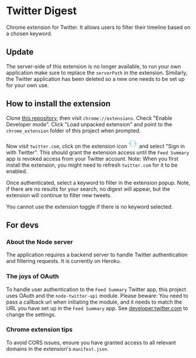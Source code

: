 # Twitter Digest
Chrome extension for Twitter. It allows users to filter their timeline based on a chosen keyword.

## Update
The server-side of this extension is no longer available, to run your own application make sure to replace the `serverPath` in the extension. Similarly, the Twitter application has been deleted so a new one needs to be set up for your own use.

## How to install the extension
Clone [this repository](https://github.com/ftlabs/Twitter-digest), then visit `chrome://extensions`.
Check "Enable Developer mode".
Click "Load unpacked extension" and point to the `chrome_extension` folder of this project when prompted.

Now visit `twitter.com`, click on the extension icon ![alt text](https://github.com/ftlabs/Twitter-digest/blob/master/chrome_extension/icons/TD_logo_icon.png "Twitter Digest Icon") and select "Sign in with Twitter". This should grant the extension access until the `Feed Summary` app is revoked access from your Twitter account.
Note: When you first install the extension, you might need to refresh `twitter.com` for it to be enabled.

Once authenticated, select a keyword to filter in the extension popup. Note, if there are no results for your search, no digest will appear, but the extension will continue to filter new tweets.

You cannot use the extension toggle if there is no keyword selected.

## For devs

### About the Node server
The application requires a backend server to handle Twitter authentication and filtering requests.
It is currently on Heroku.

### The joys of OAuth
To handle user authentication to the `Feed Summary` Twitter app, this project uses OAuth and the `node-twitter-api` module.
Please beware: You need to pass a callback url when initiating the module, and it needs to match the URL you have set up in the `Feed Summary` app. See [developer.twitter.com](http://developer.twitter.com) to change the settings.

### Chrome extension tips
To avoid CORS issues, ensure you have granted access to all relevant domains in the extension's `manifest.json`.

